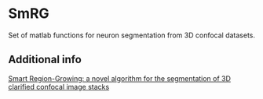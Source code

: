 # SmRG
Set of matlab functions for neuron segmentation from 3D confocal datasets.
## Additional info
[Smart Region-Growing: a novel algorithm for the segmentation of 3D clarified confocal image stacks](https://doi.org/10.1101/287029)
